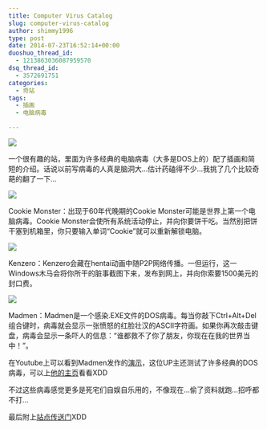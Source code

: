 ```yaml
---
title: Computer Virus Catalog
slug: computer-virus-catalog
author: shimmy1996
type: post
date: 2014-07-23T16:52:14+00:00
duoshuo_thread_id:
  - 1213863036087959570
dsq_thread_id:
  - 3572691751
categories:
  - 奇站
tags:
  - 插画
  - 电脑病毒

---
```

<img src="/wp-content/uploads/2014/07/cover.png"/>

一个很有趣的站，里面为许多经典的电脑病毒（大多是DOS上的）配了插画和简短的介绍。话说以前写病毒的人真是脑洞大&#8230;估计药磕得不少&#8230;我挑了几个比较奇葩的翻了一下&#8230;

<img src="/wp-content/uploads/2014/07/cookiemonster.png"/>

Cookie Monster：出现于60年代晚期的Cookie Monster可能是世界上第一个电脑病毒。Cookie Monster会使所有系统活动停止，并向你要饼干吃。当然别把饼干塞到机箱里，你只要输入单词“Cookie”就可以重新解锁电脑。

<img src="/wp-content/uploads/2014/07/kenzero.png"/>

Kenzero：Kenzero会藏在hentai动画中随P2P网络传播。一但运行，这一Windows木马会将你所干的脏事截图下来，发布到网上，并向你索要1500美元的封口费。

<img src="/wp-content/uploads/2014/07/madman.png"/>

Madmen：Madmen是一个感染.EXE文件的DOS病毒。每当你敲下Ctrl+Alt+Del组合键时，病毒就会显示一张愤怒的红脸壮汉的ASCII字符画。如果你再次敲击键盘，病毒会显示一条吓人的信息：“谁都救不了你了朋友，你现在在我的世界当中！”。

在Youtube上可以看到Madmen发作的<a title="油管链接" href="https://www.youtube.com/watch?v=i9qcv4OAx74">演示</a>，这位UP主还测试了许多经典的DOS病毒，可以上<a href="https://www.youtube.com/channel/UCqbkm47qBxDj-P3lI9voIAw">他的主页</a>看看XDD

不过这些病毒感觉更多是死宅们自娱自乐用的，不像现在&#8230;偷了资料就跑&#8230;招呼都不打&#8230;

最后附上<a title="Beam me up, Scotty" href="http://www.computerviruscatalog.com/">站点传送门</a>XDD
